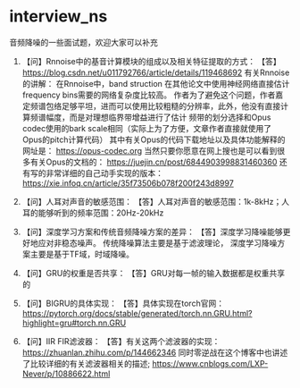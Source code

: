 <!--
 * @Author: Baochenchen 1689940525@qq.com
 * @Date: 2022-07-09 15:11:51
 * @LastEditors: Baochenchen 1689940525@qq.com
 * @LastEditTime: 2022-07-09 15:21:05
 * @FilePath: /面经/Volumes/YAYA/Document/知乎专栏/interview_ns/README.md
 * @Description: 这是默认设置,请设置`customMade`, 打开koroFileHeader查看配置 进行设置: https://github.com/OBKoro1/koro1FileHeader/wiki/%E9%85%8D%E7%BD%AE
-->
# interview_ns
音频降噪的一些面试题，欢迎大家可以补充

1. 【问】Rnnoise中的基音计算模块的组成以及相关特征提取的方式：
【答】
https://blog.csdn.net/u011792766/article/details/119468692
有关Rnnoise的讲解： 在Rnnoise中，band struction 在其他论文中使用神经网络直接估计frequency bins需要的网络复杂度比较高。
作者为了避免这个问题，作者嘉定频谱包络足够平坦，进而可以使用比较粗糙的分辨率，此外，他没有直接计算频谱幅度，而是对理想临界带增益进行了估计
频带的划分选择和Opus codec使用的bark scale相同（实际上为了方便，文章作者直接就使用了Opus的pitch计算代码）
其中有关Opus的代码下载地址以及具体功能解释的网址是：
https://opus-codec.org
当然只要你愿意在网上搜也是可以看到很多有关Opus的文档的：
https://juejin.cn/post/6844903998831460360
还有写的非常详细的自己动手实现的版本：
https://xie.infoq.cn/article/35f73506b078f200f243d8997

2. 【问】人耳对声音的敏感范围：
【答】人耳对声音的敏感范围：1k-8kHz；人耳的能够听到的频率范围：20Hz-20kHz

3. 【问】深度学习方案和传统音频降噪方案的差异：
【答】深度学习降噪能够更好地应对非稳态噪声。
传统降噪算法主要是基于滤波理论，
深度学习降噪方案主要是基于TF域，时域降噪。

4. 【问】GRU的权重是否共享：
【答】GRU对每一帧的输入数据都是权重共享的

5. 【问】BIGRU的具体实现：
【答】具体实现在torch官网：
https://pytorch.org/docs/stable/generated/torch.nn.GRU.html?highlight=gru#torch.nn.GRU

6. 【问】IIR FIR滤波器：
【答】有关这两个滤波器的实现：
https://zhuanlan.zhihu.com/p/144662346
同时零逆战在这个博客中也讲述了比较详细的有关滤波器相关的描述;
https://www.cnblogs.com/LXP-Never/p/10886622.html

